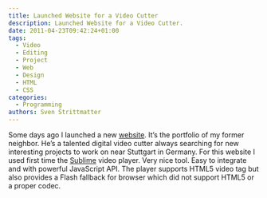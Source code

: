 ```yaml
---
title: Launched Website for a Video Cutter
description: Launched Website for a Video Cutter.
date: 2011-04-23T09:42:24+01:00
tags:
  - Video
  - Editing
  - Project
  - Web
  - Design
  - HTML
  - CSS
categories:
  - Programming
authors: Sven Strittmatter
---
```


Some days  ago I launched  a new [website][1]. It’s  the portfolio of  my former
neighbor.  He’s  a talented  digital  video  cutter  always searching  for  new
interesting projects  to work on near  Stuttgart in Germany. For  this website I
used  first  time  the  [Sublime][2]  video player.  Very  nice  tool.  Easy  to
integrate and  with powerful  JavaScript API. The  player supports  HTML5 video
tag but also provides  a Flash fallback for browser which  did not support HTML5
or a proper codec.

[1]: http://www.lugagne.de/
[2]: http://sublimevideo.net/